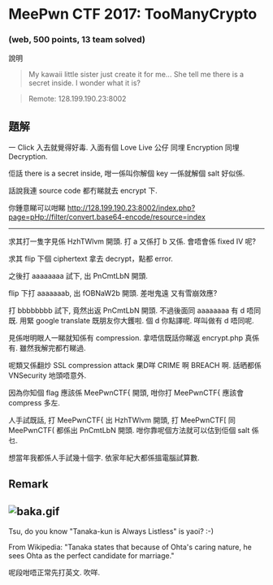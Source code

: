 # MeePwn CTF 2017: TooManyCrypto

### (web, 500 points, 13 team solved)

說明
>My kawaii little sister just create it for me... She tell me there is a secret inside. I wonder what it is?

>Remote: 128.199.190.23:8002

## 題解
一 Click 入去就覺得好毒. 入面有個 Love Live 公仔 同埋 Encryption 同埋 Decryption. 

佢話 there is a secret inside, 咁一係叫你解個 key 一係就解個 salt 好似係.

話說我連 source code 都冇睇就去 encrypt 下.

你鍾意睇可以咁睇
http://128.199.190.23:8002/index.php?page=pHp://filter/convert.base64-encode/resource=index

---
求其打一隻字見係 HzhTWlvm 開頭. 打 a 又係打 b 又係. 會唔會係 fixed IV 呢?

求其 flip 下個 ciphertext 拿去 decrypt，點都 error.

之後打 aaaaaaaa 試下, 出 PnCmtLbN 開頭.

flip 下打 aaaaaaab, 出 fOBNaW2b 開頭. 差咁鬼遠 又有雪崩效應?

打 bbbbbbbb 試下, 竟然出返 PnCmtLbN 開頭. 不過後面同 aaaaaaaa 有 d 唔同既. 用緊 google translate 既朋友你大鑊啦. 個 d 你點譯呢. 咩叫做有 d 唔同呢.

見係咁明眼人一睇就知係有 compression. 拿唔信既話你睇返 encrypt.php 真係有. 雖然我解完都冇睇過.

呢類又係翻炒 SSL compression attack 果D咩 CRIME 啊 BREACH 啊. 話晒都係 VNSecurity 地頭唔意外.

因為你知個 flag 應該係 MeePwnCTF{ 開頭, 咁你打 MeePwnCTF{ 應該會 compress 多左. 

人手試既話, 打 MeePwnCTF{ 出 HzhTWlvm 開頭, 打 MeePwnCTF[ 同 MeePwnCTF( 都係出 PnCmtLbN 開頭. 咁你靠呢個方法就可以估到佢個 salt 係乜.

想當年我都係人手試幾十個字. 依家年紀大都係搵電腦試算數.

## Remark
![baka.gif](baka.gif)
---
Tsu, do you know "Tanaka-kun is Always Listless" is yaoi? :-) 

From Wikipedia: "Tanaka states that because of Ohta's caring nature, he sees Ohta as the perfect candidate for marriage."

呢段咁唔正常先打英文. 吹咩.

